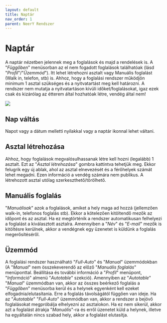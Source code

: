 ```yaml
---
layout: default
title: Naptár
nav_order: 1
parent: NeerY Rendszer
---
```

# Naptár
A naptár nézetben jelennek meg a foglalások és majd a rendelések is. A "_Függőben_" menüsorban az el nem fogadott foglalások találhatóak (lásd "_Profil_"/"_Üzemmód_"). Itt lehet létrehozni asztalt vagy Manuális foglalást (Walk in, telefon, stb) is. Ahhoz, hogy a foglalási rendszer működjön minimum 1 asztal szükséges és a nyitvatartást meg kell határozni. A rendszer nem mutatja a nyitvatartáson kívüli időket/foglalásokat, igaz ezek csak és kizárólag az étterem által hozhatóak létre, vendég által nem!

![](../../assets/images/calendar_detailed.png)

## Nap váltás
Napot vagy a dátum melletti nyilakkal vagy a naptár ikonnal lehet váltani.

## Asztal létrehozása
Ahhoz, hogy foglalások megvalósulhassanak létre kell hozni (legalább) 1 asztalt. Ezt az "_Asztal létrehozása_" gombra kattintva tehetjük meg. Ekkor felugrik egy új ablak, ahol az asztal elnevezését és a férőhelyek számát lehet megadni. Ezen információ a vendég számára nem publikus.
A létrehozott asztal utólag szerkeszthető/törölhető.

## Manuális foglalás
"_Manuálisak_" azok a foglalások, amiket a hely maga ad hozzá (jellemzően walk-in, telefonos foglalás stb). Ekkor a kötelezően kitöltendő mezők az időpont és az asztal. Ha ez megtörténik a rendszer automatikusan felhelyezi a foglalást a kiválasztott asztalra. Amennyiben a "_Név_" és "_E-mail_" mezők is kitöltésre kerülnek, akkor a vendégnek egy üzenetet is küldünk a foglalás megerősítéséről.

## Üzemmód
A foglalási rendszer használható "_Full-Auto_" és "_Manual_" üzemmódokban (A "_Manual_" nem összekeverendő az előző "_Manuális foglalás_" menüponttal. Beállítása és további információ a "_Profil_" menüpont, "_Információ_" almenü "_Autotable_" szekció). Amennyiben az "_Autotable_" "_Manual_" üzemmódban van, akkor az összes beérkező foglalás a "_Függőben_" menüsorba kerül és a helynek egyenként kell ezeket elfogadnia/elutasítania. Erre a foglalás távolságától függően van ideje.
Ha az "_Autotable_" "_Full-Auto_" üzemmódban van, akkor a rendszer a bejövő foglalásokat megpróbálja elhelyezni az asztalokon. Ha ez nem sikerül, akkor azt a foglalást átrakja "_Manuális_"-ra és erről üzenetet küld a helynek, illetve ha egyáltalán nincs szabad hely, akkor a foglalást elutasítja.